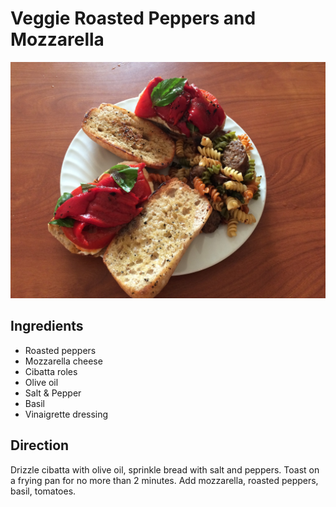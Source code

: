 # Veggie Roasted Peppers and Mozzarella

![sandwich](2016-06-20.jpg)

## Ingredients

* Roasted peppers
* Mozzarella cheese
* Cibatta roles
* Olive oil
* Salt & Pepper
* Basil
* Vinaigrette dressing

## Direction

Drizzle cibatta with olive oil, sprinkle bread with salt and peppers. 
Toast on a frying pan for no more than 2 minutes.
Add mozzarella, roasted peppers, basil, tomatoes.


